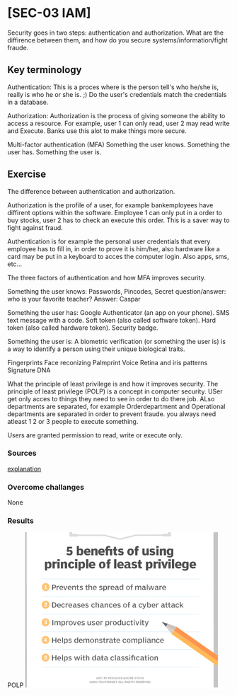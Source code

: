 # [SEC-03 IAM]
Security goes in two steps: authentication and authorization. 
What are the diffirence between them, and how do you secure systems/information/fight fraude. 

## Key terminology

Authentication: 
This is a proces where is the person tell's who he/she is, really is who he or she is. ;) 
Do the user's credentials match the credentials in a database.

Authorization:
Authorization is the process of giving someone the ability to access a resource.
For example, user 1 can only read, user 2 may read write and Execute.  Banks use this alot to make things more secure. 

Multi-factor authentication (MFA)
Something the user knows.
Something the user has.
Something the user is.

## Exercise
The difference between authentication and authorization.

Authorization is the profile of a user, for example bankemployees have diffirent options within the software.  Employee 1 can only put in a order to buy stocks, user 2 has to check an execute this order. This is a saver way to fight against fraud.   

Authentication is for example the personal user credentials that every employee has to fill in, in order to prove it is him/her, also hardware like a card may be put in a keyboard to acces the computer login. Also apps, sms, etc...

The three factors of authentication and how MFA improves security.

Something the user knows: Passwords, Pincodes, Secret question/answer:  who is your favorite teacher? Answer: Caspar

Something the user has:
Google Authenticator (an app on your phone).
SMS text message with a code.
Soft token (also called software token).
Hard token (also called hardware token).
Security badge.

Something the user is:
A biometric verification (or something the user is) is a way to identify a person using their unique biological traits.

Fingerprints
Face reconizing
Palmprint
Voice
Retina and iris patterns
Signature
DNA

What the principle of least privilege is and how it improves security.
The principle of least privilege (POLP) is a concept in computer security.
USer get only acces to things they need to see in order to do there job. ALso departments are separated, for example Orderdepartment and Operational departments are separated in order to prevent fraude. you always need atleast 1 2 or 3 people to execute something.

Users are granted permission to read, write or execute only.

### Sources

[explanation](https://www.perforce.com/blog/vcs/what-is-multi-factor-authentication)

### Overcome challanges
None

### Results
POLP
![POLP](../00_includes/POLP.png)